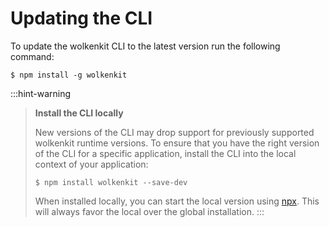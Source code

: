 # Updating the CLI

To update the wolkenkit CLI to the latest version run the following command:

```shell
$ npm install -g wolkenkit
```

:::hint-warning
> **Install the CLI locally**
>
> New versions of the CLI may drop support for previously supported wolkenkit runtime versions. To ensure that you have the right version of the CLI for a specific application, install the CLI into the local context of your application:
>
> ```shell
> $ npm install wolkenkit --save-dev
> ```
>
> When installed locally, you can start the local version using [npx](https://www.npmjs.com/package/npx). This will always favor the local over the global installation.
:::
